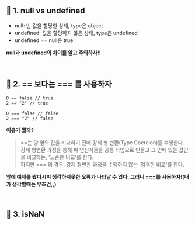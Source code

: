 
## 📌 1. null vs undefined

- null: 빈 값을 할당한 상태, type은 object
- undefined: 값을 할당하지 않은 상태, type은 undefined
- undefined == null은 true

**null과 undefined의 차이를 알고 주의하자!!**

<br/>

## 📌 2. == 보다는 === 를 사용하자
```
0 == false // true
2 == "2" // true 
```
```
0 === false // false
2 === "2" // false 
```

**이유가 뭘까?**
> ==는 양 옆의 값을 비교하기 전에 강제 형 변환(Type Coercion)를 수행한다.   
> 강제 형변환 과정을 통해 피 연산자들을 공통 타입으로 만들고 그 안에 있는 값만을 비교하는, '느슨한 비교'를 한다.  
> 하지만 === 의 경우, 강제 형변환 과정을 수행하지 않는 '엄격한 비교'를 한다.

**앞에 예제를 봤다시피 생각하지못한 오류가 나타날 수 있다. 그러니 ===를 사용하자!(내가 생각할때는 무조건,,)**

<br/>

## 📌 3. isNaN


